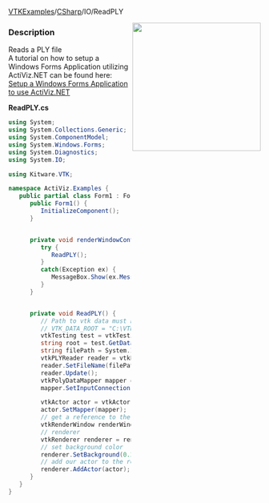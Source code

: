 [VTKExamples](Home)/[CSharp](CSharp)/IO/ReadPLY

<img align="right" src="https://github.com/lorensen/VTKExamples/raw/master/Testing/Baseline/IO/TestReadPLY.png" width="256" />

### Description
Reads a PLY file<br />
A tutorial on how to setup a Windows Forms Application utilizing ActiViz.NET can be found here: [Setup a Windows Forms Application to use ActiViz.NET](http://www.vtk.org/Wiki/VTK/CSharp/ActiViz.NET)

**ReadPLY.cs**
```csharp
using System;
using System.Collections.Generic;
using System.ComponentModel;
using System.Windows.Forms;
using System.Diagnostics;
using System.IO;

using Kitware.VTK;

namespace ActiViz.Examples {
   public partial class Form1 : Form {
      public Form1() {
         InitializeComponent();
      }


      private void renderWindowControl1_Load(object sender, EventArgs e) {
         try {
            ReadPLY();
         }
         catch(Exception ex) {
            MessageBox.Show(ex.Message, "Exception", MessageBoxButtons.OK);
         }
      }


      private void ReadPLY() {
         // Path to vtk data must be set as an environment variable
         // VTK_DATA_ROOT = "C:\VTK\vtkdata-5.8.0"
         vtkTesting test = vtkTesting.New();
         string root = test.GetDataRoot();
         string filePath = System.IO.Path.Combine(root, @"Data\bunny.ply");
         vtkPLYReader reader = vtkPLYReader.New();
         reader.SetFileName(filePath);
         reader.Update();
         vtkPolyDataMapper mapper = vtkPolyDataMapper.New();
         mapper.SetInputConnection(reader.GetOutputPort());

         vtkActor actor = vtkActor.New();
         actor.SetMapper(mapper);
         // get a reference to the renderwindow of our renderWindowControl1
         vtkRenderWindow renderWindow = renderWindowControl1.RenderWindow;
         // renderer
         vtkRenderer renderer = renderWindow.GetRenderers().GetFirstRenderer();
         // set background color
         renderer.SetBackground(0.2, 0.3, 0.4);
         // add our actor to the renderer
         renderer.AddActor(actor);
      }
   }
}
```
